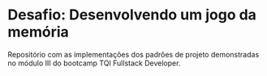 # Desafio: Desenvolvendo um jogo da memória 

Repositório com as implementações dos padrões de projeto demonstradas no módulo III do bootcamp TQI Fullstack Developer.
